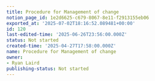 ```yaml
---
title: Procedure for Management of change
notion_page_id: 1e2d6625-c679-8067-8e11-f2913155eb06
exported_at: '2025-07-02T18:16:52.089481+00:00'
id: 120
last-edited-time: '2025-06-26T23:56:00.000Z'
status: Not started
created-time: '2025-04-27T17:58:00.000Z'
name: Procedure for Management of change
owner:
- Ryan Laird
publishing-status: Not started
---
```


<!-- Unsupported block type: table_of_contents -->

<!-- Unsupported block type: unsupported -->

